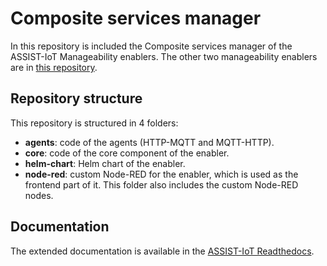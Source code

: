 # Composite services manager
In this repository is included the Composite services manager of the ASSIST-IoT Manageability enablers. The other two manageability enablers are in [this repository](https://github.com/assist-iot/managability_enablers).

## Repository structure
This repository is structured in 4 folders:

- **agents**: code of the agents (HTTP-MQTT and MQTT-HTTP).
- **core**: code of the core component of the enabler.
- **helm-chart**: Helm chart of the enabler.
- **node-red**: custom Node-RED for the enabler, which is used as the frontend part of it. This folder also includes the custom Node-RED nodes.

## Documentation
The extended documentation is available in the [ASSIST-IoT Readthedocs](https://assist-iot-enablers-documentation.readthedocs.io/en/latest/verticals/manageability/management_of_services_and_enablers.html).

